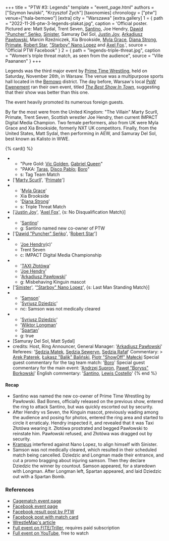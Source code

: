 +++
title = "PTW #3: Legends"
template = "event_page.html"
authors = ["Szymon Iwulski", "Krzysztof Zych"]
[taxonomies]
chronology = ["ptw"]
venue=["hala-bemowo"]
[extra]
city = "Warszawa"
[extra.gallery]
1 = { path = "2022-11-26-ptw-3-legends-plakat.jpg", caption = 'Official poster. Pictured are: Matt Sydal, Trent Seven, [Santino](@/w/santino.md), Joe Hendry, [Dawid "Puncher" Seńko](@/w/puncher.md), [Sinister](@/w/sinister.md), Samuray Del Sol, [Justin Joy](@/w/justin-joy.md), [Arkadiusz Pawłowski](@/w/pan-pawlowski.md), Marcin Rzeźniczek, Xia Brookside, [Myla Grace](@/w/myla-grace.md), [Diana Strong](@/w/diana-strong.md), [Primate](@/w/primate.md), [Robert Star](@/w/robert-star.md), ["Starboy" Nano Lopez](@/w/nano-lopez.md) and [Axel Fox](@/w/axel-fox.md).', source = "Official PTW Facebook" }
2 = { path = "legends-triple-threat.jpg", caption = "Women's triple threat match, as seen from the audience", source = "Ville Paananen" }
+++

Legends was the third major event by [Prime Time Wrestling](@/o/ptw.md), held on Saturday, November 26th, in Warsaw. The venue was a multipurpose sports hall located in the [Bemowo](@/v/hala-bemowo.md) district. The day before, Warsaw's local [PpW Ewenement](@/o/ppw.md) ran their own event, titled [_The Best Show In Town_](@/e/ppw/2022-11-25-ppw-najlepsza-gala-w-miescie.md), suggesting that their show was better than this one.

The event heavily promoted its numerous foreign guests.

By far the most were from the United Kingdom: "The Villain" Marty Scurll, Primate, Trent Seven, Scottish wrestler Joe Hendry, then current IMPACT Digital Media Champion. Two female performers, also from UK were Myla Grace and Xia Brookside, formerly NXT UK competitors. Finally, from the United States, Matt Sydal, then performing in AEW, and Samuray Del Sol, best known as Kalisto in WWE.

{% card() %}
- - "Pure Gold: [Vic Golden](@/w/vic-golden.md), [Gabriel Queen](@/w/gabriel-queen.md)"
  - "PAKA: [Taras](@/w/taras.md), [Disco Pablo](@/w/disco-pablo.md); [Boro](@/w/boro.md)"
  - s: Tag Team Match
- ['[Marty Scurll](@/w/marty-scurll.md)', '[Primate](@/w/primate.md)']
- - '[Myla Grace](@/w/myla-grace.md)'
  - Xia Brookside
  - '[Diana Strong](@/w/diana-strong.md)'
  - s: Triple Threat Match
- ['[Justin Joy](@/w/justin-joy.md)', '[Axel Fox](@/w/axel-fox.md)', {s: No Disqualification
      Match}]
- - '[Santino](@/w/santino.md)'
  - g: Santino named new co-owner of PTW
- ['[Dawid "Puncher" Seńko](@/w/puncher.md)', '[Robert Star](@/w/robert-star.md)']
- - '[Joe Hendry](@/w/joe-hendry.md)(c)'
  - Trent Seven
  - c: IMPACT Digital Media Championship
- - '[TAXI Złotówa](@/w/taxi-zlotowa.md)'
  - '[Joe Hendry](@/w/joe-hendry.md)'
  - '[Arkadiusz Pawłowski](@/w/pan-pawlowski.md)'
  - g: Misbehaving Kinguin mascot
- ['[Sinister](@/w/sinister.md)', '["Starboy" Nano Lopez](@/w/nano-lopez.md)', {s: Last
      Man Standing Match}]
- - '[Samson](@/w/samson.md)'
  - '[Syriusz Dziedzic](@/w/dziedzic.md)'
  - nc: Samson was not medically cleared
- - '[Syriusz Dziedzic](@/w/dziedzic.md)'
  - '[Wiktor Longman](@/w/wiktor-longman.md)'
  - '[Spartan](@/w/spartan.md)'
  - g: true
- [Samuray Del Sol, Matt Sydal]
- credits:
    Host, Ring Announcer, General Manager: '[Arkadiusz Pawłowski](@/w/pan-pawlowski.md)'
    Referees: '[Sędzia Matek](@/w/sedzia-matek.md), [Sędzia Seweryn](@/w/sedzia-seweryn.md), [Sędzia Rafał](@/w/alex-brave.md)'
    Commentary: >
      [Arek Paterek](@/w/arek-paterek.md),
      [Łukasz "Balik" Baliński](@/w/lukasz-balinski.md),
      [Piotr "ShowOff" Małecki](@/w/piotr-malecki.md)
    Special guest commentary for the tag team match: '[Boro](@/w/boro.md)'
    Special guest commentary for the main event: '[Andrzej Supron](@/w/andrzej-supron.md), [Paweł "Boryss" Borkowski](@/w/pawel-borkowski.md)'
    English commentary: '[Santino](@/w/santino.md), [Lewis Costello](@/w/lewis-costello.md)'
{% end %}

#### Recap

* Santino was named the new co-owner of Prime Time Wrestling by Pawłowski. Bad Bones, officially released on the previous show, entered the ring to attack Santino, but was quickly escorted out by security.
* After Hendry vs Seven, the Kinguin mascot, previously wading among the audience and posing for photos, entered the ring area and started to circle it erraticaly. Hendry inspected it, and revealed that it was Taxi Złotówa wearing it. Złotówa prostrated and begged Pawłowski to reinstate him. Pawłowski refused, and Złotówa was dragged out by security.
* [Krampus](@/w/krampus.md) interfered against Nano Lopez, to align himself with Sinister.
* Samson was not medically cleared, which resulted in their scheduled match being cancelled. Dziedzic and Longman made their entrance, and cut a promo bragging about injuring samson. Then they declare Dziedzic the winner by countout. Samson appeared, for a staredown with Longman. After Longman left, Spartan appeared, and laid Dziedzic out with a Spartan Bomb.

### References

* [Cagematch event page](https://www.cagematch.net/?id=1&nr=354592)
* [Facebook event page](https://www.facebook.com/events/642316950792598)
* [Facebook result post by PTW](https://www.facebook.com/PrimeTimeWrestlingPL/posts/pfbid0PERt7WVmHntfpDneYCHknL765cN2Ny8nFVam6gcHFAfKpppNze9Xd6fkRfJ4qmpql)
* [Facebook post with match card](https://www.facebook.com/PrimeTimeWrestlingPL/posts/pfbid02u3Yzb8KGjS9vzS1Wt1c19dfL5CfyLYv1i2yXnG7QV4c56VAkfZpFBmNUiSfQkHR9l)
* [WrestleMap's article](https://www.wrestlemap.com/news/z73mfr7l8vchshfbsv4z45gwqteqlq)
* [Full event on FITE/Triller](https://www.trillertv.com/watch/kinguin-ptw-underground-12/2pceo/), requires paid subscription
* [Full event on YouTube](https://www.youtube.com/watch?v=wuatGAUUfPI&t=2682s), free to watch
